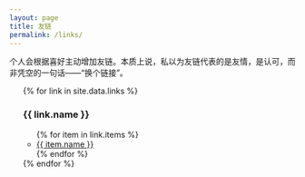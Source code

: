 ```yaml
---
layout: page
title: 友链
permalink: /links/
---
```


个人会根据喜好主动增加友链。本质上说，私以为友链代表的是友情，是认可，而非凭空的一句话——“换个链接”。

<ul class="note links">
  {% for link in site.data.links %}
    <h3>{{ link.name }}</h3>
    <ul class="blogroll">
      {% for item in link.items %}
        <li><a href="{{item.link}}" title="{{ item.desc }}">{{ item.name }}</a></li>
      {% endfor %}
    </ul>
  {% endfor %}
</ul>
